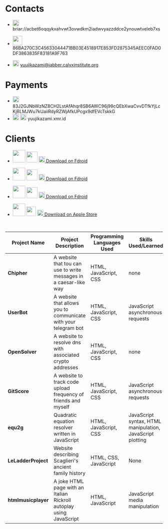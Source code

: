 # Contacts

- <img src="https://c0.lestechnophiles.com/play-lh.googleusercontent.com/npjlh5z02ks8I2nW78Gi4c6_Nq1ySzZL3-8jjUzYVSxgG_19Iq6qKdkz_LkAHu1-RFY" style="width:20px; height:20px"> briar://acbet6oqqykxahvwt3ovwdkm2iadwvyazzddce2ynouwtveleb7xs

- <img src="https://tox.chat/theme/img/logo.svg" style="width:30px; height:30px"> 86BA270C3C45633044471BB03E4518917E853FD2875345AEEC0FAD0DF3863835F83181A9F763

- <img src="https://camo.githubusercontent.com/77b57f554870ac3259e2140cc4c53d5c3fb2ca69185691bb6ecf78c555866f78/687474703a2f2f786d70702d6674772e6769746875622e696f2f6c6f676f2f6c6f676f2e737667" style="width:20px; height:20px"> yuujikazami@jabber.calyxinstitute.org

# Payments

- <img src="https://www.getmonero.org/press-kit/symbols/monero-symbol-on-white-480.png" style="width:20px; height:20px"> 83J2GJNbWzNZ8CH2LstAfAhqr8SB6AWC96j99cQEbXwaCvvDTfkYjLcKjBLMJWu7kUaiiRdyRZWjAfkUPcgx9dfEVcTskkG
- <img src="https://www.getmonero.org/press-kit/symbols/monero-symbol-on-white-480.png" style="width:20px; height:20px"> <img src="https://avatars.githubusercontent.com/u/8822251?v=4" style="width:20px; height:20px"> yuujikazami.xmr.id

# Clients

- <img src="https://c0.lestechnophiles.com/play-lh.googleusercontent.com/npjlh5z02ks8I2nW78Gi4c6_Nq1ySzZL3-8jjUzYVSxgG_19Iq6qKdkz_LkAHu1-RFY" style="width:40px; height:40px"> <img src="https://upload.wikimedia.org/wikipedia/commons/3/3e/Android_logo_2019.png" style="width:35px; height:35px"> <a href="https://briarproject.org/fdroid.html"><img src="https://f-droid.org/repo/icons-640/org.fdroid.fdroid.1015052.png" style="width:20px; height:20px"> Download on Fdroid</a>

- <img src="https://tox.chat/theme/img/logo.svg" style="width:40px; height:40px"> <img src="https://upload.wikimedia.org/wikipedia/commons/3/3e/Android_logo_2019.png" style="width:35px; height:35px"> <a href="https://f-droid.org/it/packages/ltd.evilcorp.atox/"><img src="https://f-droid.org/repo/icons-640/org.fdroid.fdroid.1015052.png" style="width:20px; height:20px"> Download on Fdroid</a>

- <img src="https://camo.githubusercontent.com/77b57f554870ac3259e2140cc4c53d5c3fb2ca69185691bb6ecf78c555866f78/687474703a2f2f786d70702d6674772e6769746875622e696f2f6c6f676f2f6c6f676f2e737667" style="width:40px; height:40px"> <img src="https://upload.wikimedia.org/wikipedia/commons/3/3e/Android_logo_2019.png" style="width:35px; height:35px"> <a href="https://f-droid.org/packages/eu.siacs.conversations/"><img src="https://f-droid.org/repo/icons-640/org.fdroid.fdroid.1015052.png" style="width:20px; height:20px"> Download on Fdroid</a>

- <img src="https://camo.githubusercontent.com/77b57f554870ac3259e2140cc4c53d5c3fb2ca69185691bb6ecf78c555866f78/687474703a2f2f786d70702d6674772e6769746875622e696f2f6c6f676f2f6c6f676f2e737667" style="width:40px; height:40px"> <img src="https://upload.wikimedia.org/wikipedia/commons/f/fa/Apple_logo_black.svg" style="width:30px; height:30px"> <a href="https://itunes.apple.com/us/app/monal-free-xmpp-chat/id317711500?mt=8"><img src="https://upload.wikimedia.org/wikipedia/commons/6/67/App_Store_%28iOS%29.svg" style="width:20px; height:20px"> Download on Apple Store</a>

&nbsp;
&nbsp;



|     **Project Name**    |       **Project Description**        | **Programming Languages Used** |         **Skills Used/Learned**         | **Maintained** | **Favorite** |                          **Link**                           **Short Link**  |                 **Repository Link**                | **Date of Creation (DD/MM/YY)** |
|-------------------------|-------------------------------------|--------------------------------|-----------------------------------------|----------------|--------------|---------------------------------------------------------|---------------------------------------------------|----------------------------------|
|      **Chipher**       | A website that tou can use to write messages in a caesar-like way |    HTML, JavaScript, CSS    |      none     |     **False**   |  **False**    |   [Link](https://dupont9029.github.io/cipher/)         [Short Link](https://bit.ly/cipherjs) | [Repository](https://github.com/DuPont9029/cipher) |           25/05/2023    
|      **UserBot**       | A website that allows you to communicate with your telegram bot |    HTML, JavaScript, CSS    |      JavaScript asynchronous requests     |     **True**   |  **True**    |   [Link](https://dupont9029.github.io/userbot/)         [Short Link](https://bit.ly/userbotg) | [Repository](https://github.com/DuPont9029/userbot) |           12/05/2023              |
|      **OpenSolver**       | A website to resolve dns with associated crypto addresses |    HTML, JavaScript, CSS    |     none     |     **False**   |  **False**    |   [Link](https://dupont9029.github.io/opensolver/)         [Short Link](https://bit.ly/opensolve) | [Repository](https://github.com/DuPont9029/opensolver) |           10/05/2023 
|      **GitScore**       | A website to track code upload frequency of friends and myself |    HTML, JavaScript, CSS    |      JavaScript asynchronous requests     |     **True**   |  **True**    |   [Link](https://dupont9029.github.io/GitScore/)         [Short Link](https://bit.ly/gitscore) | [Repository](https://github.com/DuPont9029/GitScore) |           5/05/2023              |
|        **equ2g**        |   Quadratic equation resolver written in JavaScript    |    HTML, JavaScript, CSS    | JavaScript syntax, HTML manipulation, JavaScript plotting |     **True**   |  **True**    |     [Link](https://dupont9029.github.io/equ2g/)          [Short Link](https://bit.ly/equ2gra)  |  [Repository](https://github.com/DuPont9029/equ2g)  |           18/02/2023             |
| **LeLadderProject**     | Website describing Scaglieri's ancient family history |    HTML, CSS, JavaScript    |                      None                   |     **False**  | **False**    | [Link](https://dupont9029.github.io/LeLadderProject/index.html)  [Short Link](https://bit.ly/dellascala) | [Repository](https://github.com/DuPont9029/LeLadderProject) |           27/03/2023             |
| **htmlmusicplayer**     | A joke HTML page with an Italian Rickroll autoplay using JavaScript |      HTML, JavaScript       |               JavaScript media manipulation              |     **False**  | **False**    |  [Link](https://dupont9029.github.io/htmlmusicplayer/)    [Short Link](https://bit.ly/javascriptest) | [Repository](https://github.com/DuPont9029/htmlmusicplayer) |           01/04/2023             |


